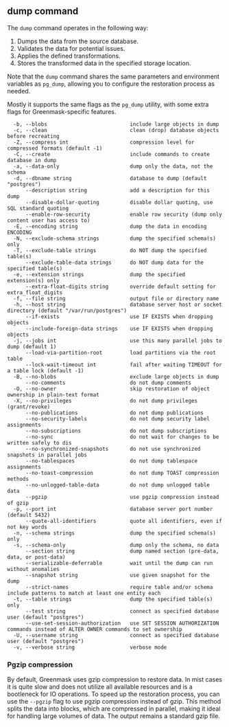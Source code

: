## dump command

The `dump` command operates in the following way:

1. Dumps the data from the source database.
2. Validates the data for potential issues.
3. Applies the defined transformations.
4. Stores the transformed data in the specified storage location.

Note that the `dump` command shares the same parameters and environment variables as `pg_dump`,
allowing you to configure the restoration process as needed.

Mostly it supports the same flags as the `pg_dump` utility, with some extra flags for Greenmask-specific features.

```text title="Supported flags"
  -b, --blobs                           include large objects in dump
  -c, --clean                           clean (drop) database objects before recreating
  -Z, --compress int                    compression level for compressed formats (default -1)
  -C, --create                          include commands to create database in dump
  -a, --data-only                       dump only the data, not the schema
  -d, --dbname string                   database to dump (default "postgres")
      --description string              add a description for this dump
      --disable-dollar-quoting          disable dollar quoting, use SQL standard quoting
      --enable-row-security             enable row security (dump only content user has access to)
  -E, --encoding string                 dump the data in encoding ENCODING
  -N, --exclude-schema strings          dump the specified schema(s) only
  -T, --exclude-table strings           do NOT dump the specified table(s)
      --exclude-table-data strings      do NOT dump data for the specified table(s)
  -e, --extension strings               dump the specified extension(s) only
      --extra-float-digits string       override default setting for extra_float_digits
  -f, --file string                     output file or directory name
  -h, --host string                     database server host or socket directory (default "/var/run/postgres")
      --if-exists                       use IF EXISTS when dropping objects
      --include-foreign-data strings    use IF EXISTS when dropping objects
  -j, --jobs int                        use this many parallel jobs to dump (default 1)
      --load-via-partition-root         load partitions via the root table
      --lock-wait-timeout int           fail after waiting TIMEOUT for a table lock (default -1)
  -B, --no-blobs                        exclude large objects in dump
      --no-comments                     do not dump comments
  -O, --no-owner                        skip restoration of object ownership in plain-text format
  -X, --no-privileges                   do not dump privileges (grant/revoke)
      --no-publications                 do not dump publications
      --no-security-labels              do not dump security label assignments
      --no-subscriptions                do not dump subscriptions
      --no-sync                         do not wait for changes to be written safely to dis
      --no-synchronized-snapshots       do not use synchronized snapshots in parallel jobs
      --no-tablespaces                  do not dump tablespace assignments
      --no-toast-compression            do not dump TOAST compression methods
      --no-unlogged-table-data          do not dump unlogged table data
      --pgzip                           use pgzip compression instead of gzip
  -p, --port int                        database server port number (default 5432)
      --quote-all-identifiers           quote all identifiers, even if not key words
  -n, --schema strings                  dump the specified schema(s) only
  -s, --schema-only                     dump only the schema, no data
      --section string                  dump named section (pre-data, data, or post-data)
      --serializable-deferrable         wait until the dump can run without anomalies
      --snapshot string                 use given snapshot for the dump
      --strict-names                    require table and/or schema include patterns to match at least one entity each
  -t, --table strings                   dump the specified table(s) only
      --test string                     connect as specified database user (default "postgres")
      --use-set-session-authorization   use SET SESSION AUTHORIZATION commands instead of ALTER OWNER commands to set ownership
  -U, --username string                 connect as specified database user (default "postgres")
  -v, --verbose string                  verbose mode
```

### Pgzip compression

By default, Greenmask uses gzip compression to restore data. In mist cases it is quite slow and does not utilize all
available resources and is a bootleneck for IO operations. To speed up the restoration process, you can use
the `--pgzip` flag to use pgzip compression instead of gzip. This method splits the data into blocks, which are
compressed in parallel, making it ideal for handling large volumes of data. The output remains a standard gzip file.
